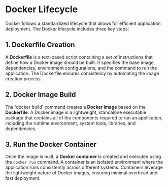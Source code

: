 # Docker Lifecycle

Docker follows a standardized lifecycle that allows for efficient application deployment. The Docker lifecycle includes three key steps:

## 1. Dockerfile Creation  
A **Dockerfile** is a text-based script containing a set of instructions that define how a Docker image should be built. It specifies the base image, dependencies, environment configurations, and the command to run the application. The Dockerfile ensures consistency by automating the image creation process.

## 2. Docker Image Build  
The 'docker build' command creates a **Docker image** based on the **Dockerfile**. A Docker image is a lightweight, standalone executable package that contains all of the components required to run an application, including the runtime environment, system tools, libraries, and dependencies.

## 3. Run the Docker Container  
Once the image is built, a **Docker container** is created and executed using the `docker run` command. A container is an isolated environment where the application runs consistently across different systems. Containers leverage the lightweight nature of Docker images, ensuring minimal overhead and fast deployment.
